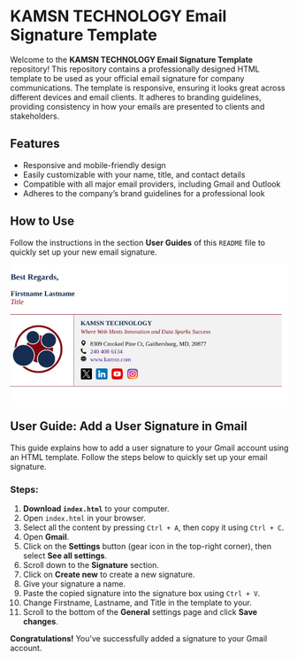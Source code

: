 # KAMSN TECHNOLOGY  Email Signature Template

Welcome to the **KAMSN TECHNOLOGY  Email Signature Template** repository! This repository contains a professionally designed HTML template to be used as your official email signature for company communications. The template is responsive, ensuring it looks great across different devices and email clients. It adheres to branding guidelines, providing consistency in how your emails are presented to clients and stakeholders.

## Features

- Responsive and mobile-friendly design
- Easily customizable with your name, title, and contact details
- Compatible with all major email providers, including Gmail and Outlook
- Adheres to the company’s brand guidelines for a professional look

## How to Use

Follow the instructions in the section **User Guides** of this `README` file to quickly set up your new email signature.

![Company Logo](assets/esignature.png)

## User Guide: Add a User Signature in Gmail

This guide explains how to add a user signature to your Gmail account using an HTML template. Follow the steps below to quickly set up your email signature.

### Steps:

1. **Download `index.html`** to your computer.
2. Open `index.html` in your browser.
3. Select all the content by pressing `Ctrl + A`, then copy it using `Ctrl + C`.
4. Open **Gmail**.
5. Click on the **Settings** button (gear icon in the top-right corner), then select **See all settings**.
6. Scroll down to the **Signature** section.
7. Click on **Create new** to create a new signature.
8. Give your signature a name.
9. Paste the copied signature into the signature box using `Ctrl + V`.
10. Change Firstname, Lastname, and Title in the template to your.
11. Scroll to the bottom of the **General** settings page and click **Save changes**.

**Congratulations!** You've successfully added a signature to your Gmail account.
